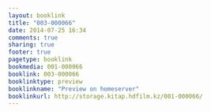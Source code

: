 ```yaml
---
layout: booklink
title: "003-000066"
date: 2014-07-25 16:34
comments: true
sharing: true
footer: true
pagetype: booklink 
bookmedia: 001-000066
booklink: 003-000066
booklinktype: preview
booklinkname: "Preview on homeserver"
booklinkurl: http://storage.kitap.hdfilm.kz/001-000066/
---
```


